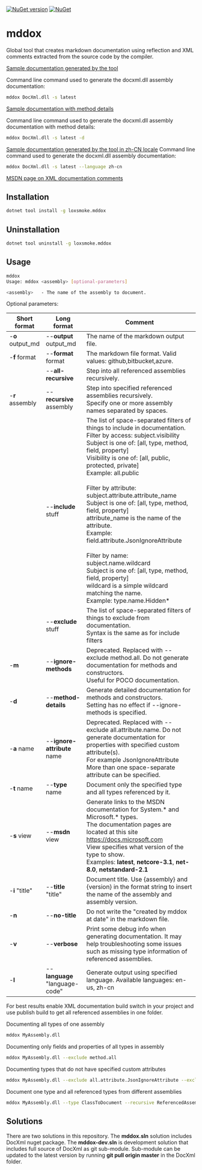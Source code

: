 [![NuGet version](https://badge.fury.io/nu/LoxSmoke.mddox.svg)](https://badge.fury.io/nu/LoxSmoke.mddox) [![NuGet](https://img.shields.io/nuget/dt/LoxSmoke.mddox.svg)](https://www.nuget.org/packages/LoxSmoke.mddox) 

# mddox

Global tool that creates markdown documentation using reflection and XML comments extracted from the source code by the compiler.

[Sample documentation generated by the tool](https://github.com/loxsmoke/mddox/blob/master/sample-api-reference.md) 

Command line command used to generate the docxml.dll assembly documentation:
```bash
mddox DocXml.dll -s latest
```

[Sample documentation with method details](https://github.com/loxsmoke/mddox/blob/master/sample-api-reference-md.md)

Command line command used to generate the docxml.dll assembly documentation with method details:
```bash
mddox DocXml.dll -s latest -d
```

[Sample documentation generated by the tool in zh-CN locale](https://github.com/loxsmoke/mddox/blob/master/sample-api-reference-zh-cn.md) 
Command line command used to generate the docxml.dll assembly documentation:
```bash
mddox DocXml.dll -s latest --language zh-cn
```



[MSDN page on XML documentation comments](https://docs.microsoft.com/en-us/dotnet/csharp/programming-guide/xmldoc/xml-documentation-comments)


## Installation

```bash
dotnet tool install -g loxsmoke.mddox
```

## Uninstallation

```bash
dotnet tool uninstall -g loxsmoke.mddox
```

## Usage

```bash
mddox
Usage: mddox <assembly> [optional-parameters]

<assembly>   - The name of the assembly to document.
```
Optional parameters:

Short format | Long format | Comment
|---|---|---|
| -**o** output_md |--**output** output_md  | The name of the markdown output file. |
| -**f** format | --**format** format   |  The markdown file format. Valid values: github,bitbucket,azure. |
|   | --**all-recursive**           | Step into all referenced assemblies recursively. |
| -**r** assembly  | --**recursive** assembly | Step into specified referenced assemblies recursively.<br>Specify one or more assembly names separated by spaces. |
|   | --**include** stuff | The list of space-separated filters of things to include in documentation.<br>Filter by access: subject.visibility<br>Subject is one of: [all, type, method, field, property]<br>Visibility is one of: [all, public, protected, private]<br>Example: all.public<br><br>Filter by attribute: subject.attribute.attribute_name<br>Subject is one of: [all, type, method, field, property]<br>attribute_name is the name of the attribute.<br>Example: field.attribute.JsonIgnoreAttribute<br><br>Filter by name: subject.name.wildcard<br>Subject is one of: [all, type, method, field, property]<br>wildcard is a simple wildcard matching the name.<br>Example: type.name.Hidden*<br> |
|   | --**exclude** stuff | The list of space-separated filters of things to exclude from documentation.<br>Syntax is the same as for include filters |
| -**m**  | --**ignore-methods**      | Deprecated. Replaced with --exclude method.all. Do not generate documentation for methods and constructors.<br>Useful for POCO documentation. |
| -**d**  | --**method-details**      | Generate detailed documentation for methods and constructors.<br>Setting has no effect if --ignore-methods is specified. |
| -**a** name  | --**ignore-attribute** name | Deprecated. Replaced with --exclude all.attribute.name. Do not generate documentation for properties with specified custom attribute(s).<br>For example JsonIgnoreAttribute<br>More than one space-separate attribute can be specified. |
| -**t** name  | --**type** name         | Document only the specified type and all types referenced by it. |
| -**s** view  | --**msdn** view     | Generate links to the MSDN documentation for System.* and Microsoft.* types.<br>The documentation pages are located at this site https://docs.microsoft.com<br>View specifies what version of the type to show.<br>Examples: **latest**, **netcore-3.1**, **net-8.0**, **netstandard-2.1** |  
| -**i** "title" | --**title** "title"   | Document title. Use {assembly} and {version} in the format string to insert the name of the assembly and assembly version. |
| -**n**  | --**no-title**            | Do not write the "created by mddox at date" in the markdown file. |
| -**v**  | --**verbose**             | Print some debug info when generating documentation. It may help troubleshooting some issues such as missing type information of referenced assemblies. |
| -**l**  | --**language** "language-code"            | Generate output using specified language. Available languages: en-us, zh-cn  |
  
For best results enable XML documentation build switch in your project and use publish build to get all referenced assemblies in one folder.

Documenting all types of one assembly

```bash
mddox MyAssembly.dll
```

Documenting only fields and properties of all types in assembly

```bash
mddox MyAssembly.dll --exclude method.all
```

Documenting types that do not have specified custom attributes

```bash
mddox MyAssembly.dll --exclude all.attribute.JsonIgnoreAttribute --exclude all.attribute.XmlIgnore
```

Document one type and all referenced types from different assemblies 

```bash
mddox MyAssembly.dll --type ClassToDocument --recursive ReferencedAssembly1.dll --recursive ReferencedAssembly2.dll
```

## Solutions

There are two solutions in this repository. The **mddox.sln** solution includes DocXml nuget package. The **mddox-dev.sln** is development solution that includes full source of DocXml as git sub-module. 
Sub-module can be updated to the latest version by running **git pull origin master** in the DocXml folder.
